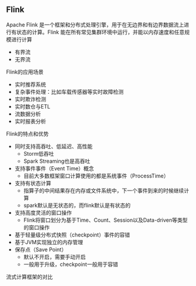 ## Flink
Apache Flink 是一个框架和分布式处理引擎，用于在无边界和有边界数据流上进行有状态的计算。Flink 能在所有常见集群环境中运行，并能以内存速度和任意规模进行计算
- 有界流
- 无界流

Flink的应用场景
- 实时推荐系统
- 复杂事件处理：比如车载传感器等实时故障检测
- 实时欺诈检测
- 实时数仓与ETL
- 流数据分析
- 实时报表分析

Flink的特点和优势
- 同时支持高吞吐、低延迟、高性能
    - Storm低吞吐
    - Spark Streaming也是高吞吐
- 支持事件事件（Event Time）概念
    - 目前大多数框架窗口计算使用的都是系统事件（ProcessTime）
- 支持有状态计算
    - 指算子的中间结果存在内存或文件系统中，下一个事件到来的时候继续计算
    - spark默认是无状态的，而flink默认是有状态的
- 支持高度灵活的窗口操作
    - Flink将窗口划分为基于Time、Count、Session以及Data-driven等类型的窗口操作
- 基于轻量级分布式快照（checkpoint）事件的容错
- 基于JVM实现独立的内存管理
- 保存点（Save Point）
    - 默认不开启，需要手动开启
    - 一般用于升级，checkpoint一般用于容错

流式计算框架的对比
 
